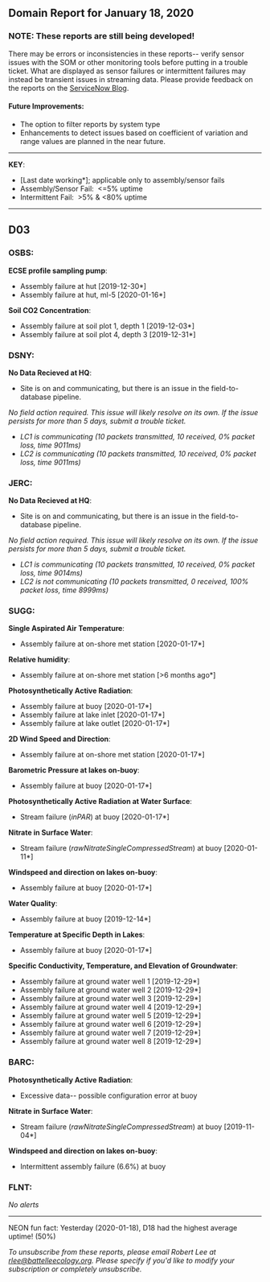 ## Domain Report for January 18, 2020


### NOTE: These reports are still being developed!
There may be errors or inconsistencies in these reports-- verify sensor issues with the SOM or other monitoring tools before putting in a trouble ticket. What are displayed as sensor failures or intermittent failures may instead be transient issues in streaming data.
Please provide feedback on the reports on the [ServiceNow Blog](https://neon.service-now.com/community?id=community_blog&sys_id=9b4fbe8adbed734017ecf9041d9619be).

#### Future Improvements: 
 - The option to filter reports by system type 
 - Enhancements to detect issues based on coefficient of variation and range values are planned in the near future.

***

**KEY**:

 - [Last date working*]; applicable only to assembly/sensor fails
 - Assembly/Sensor Fail:&nbsp;&nbsp;<=5% uptime
 - Intermittent Fail:&nbsp;&nbsp;>5% & <80% uptime

***
## D03

### OSBS:

**ECSE profile sampling pump**:
 - Assembly failure at hut [2019-12-30*]
 - Assembly failure at hut, ml-5 [2020-01-16*]

**Soil CO2 Concentration**:
 - Assembly failure at soil plot 1, depth 1 [2019-12-03*]
 - Assembly failure at soil plot 4, depth 3 [2019-12-31*]

### DSNY:

**No Data Recieved at HQ**:
 - Site is on and communicating, but there is an issue in the field-to-database pipeline. 

 _*No field action required*. This issue will likely resolve on its own. If the issue persists for more than 5 days, submit a trouble ticket._
 - _LC1 is communicating (10 packets transmitted, 10 received, 0% packet loss, time 9011ms)_
 - _LC2 is communicating (10 packets transmitted, 10 received, 0% packet loss, time 9011ms)_

### JERC:

**No Data Recieved at HQ**:
 - Site is on and communicating, but there is an issue in the field-to-database pipeline. 

 _*No field action required*. This issue will likely resolve on its own. If the issue persists for more than 5 days, submit a trouble ticket._
 - _LC1 is communicating (10 packets transmitted, 10 received, 0% packet loss, time 9014ms)_
 - _LC2 is not communicating (10 packets transmitted, 0 received, 100% packet loss, time 8999ms)_

### SUGG:

**Single Aspirated Air Temperature**:
 - Assembly failure at on-shore met station [2020-01-17*]

**Relative humidity**:
 - Assembly failure at on-shore met station [>6 months ago*]

**Photosynthetically Active Radiation**:
 - Assembly failure at buoy [2020-01-17*]
 - Assembly failure at lake inlet [2020-01-17*]
 - Assembly failure at lake outlet [2020-01-17*]

**2D Wind Speed and Direction**:
 - Assembly failure at on-shore met station [2020-01-17*]

**Barometric Pressure at lakes on-buoy**:
 - Assembly failure at buoy [2020-01-17*]

**Photosynthetically Active Radiation at Water Surface**:
 - Stream failure (_inPAR_) at buoy [2020-01-17*]

**Nitrate in Surface Water**:
 - Stream failure (_rawNitrateSingleCompressedStream_) at buoy [2020-01-11*]

**Windspeed and direction on lakes on-buoy**:
 - Assembly failure at buoy [2020-01-17*]

**Water Quality**:
 - Assembly failure at buoy [2019-12-14*]

**Temperature at Specific Depth in Lakes**:
 - Assembly failure at buoy [2020-01-17*]

**Specific Conductivity, Temperature, and Elevation of Groundwater**:
 - Assembly failure at ground water well 1 [2019-12-29*]
 - Assembly failure at ground water well 2 [2019-12-29*]
 - Assembly failure at ground water well 3 [2019-12-29*]
 - Assembly failure at ground water well 4 [2019-12-29*]
 - Assembly failure at ground water well 5 [2019-12-29*]
 - Assembly failure at ground water well 6 [2019-12-29*]
 - Assembly failure at ground water well 7 [2019-12-29*]
 - Assembly failure at ground water well 8 [2019-12-29*]

### BARC:

**Photosynthetically Active Radiation**:
 - Excessive data-- possible configuration error at buoy

**Nitrate in Surface Water**:
 - Stream failure (_rawNitrateSingleCompressedStream_) at buoy [2019-11-04*]

**Windspeed and direction on lakes on-buoy**:
 - Intermittent assembly failure (6.6%) at buoy

### FLNT:

_No alerts_

***
NEON fun fact: Yesterday (2020-01-18), D18 had the highest average uptime! (50%)

_To unsubscribe from these reports, please email Robert Lee at rlee@battelleecology.org. Please specify if you'd like to modify your subscription or completely unsubscribe._

